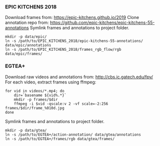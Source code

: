 ### EPIC KITCHENS 2018
Download frames from: https://epic-kitchens.github.io/2019
Clone annotation repo from: https://github.com/epic-kitchens/epic-kitchens-55-annotations
Symlink frames and annotations to project folder.
```
mkdir -p data/epic/
ln -s /path/to/EPIC_KITCHENS_2018/epic-kitchens-55-annotations/ data/epic/annotations
ln -s /path/to/EPIC_KITCHENS_2018/frames_rgb_flow/rgb data/epic/frames/
```


### EGTEA+
Download raw videos and annotations from: http://cbs.ic.gatech.edu/fpv/
For each video, extract frames using ffmpeg:
```
for vid in videos/*.mp4; do
	dir=`basename ${vid%.*}`
	mkdir -p frames/$dir
	ffmpeg -i $vid -qscale:v 2 -vf scale=-2:256 frames/$dir/frame_%010d.jpg
done
```

Symlink frames and annotations to project folder.
```
mkdir -p data/gtea/
ln -s /path/to/EGTEA+/action-annotation/ data/gtea/annotations
ln -s /path/to/EGTEA+/frames/rgb data/gtea/frames/
```
